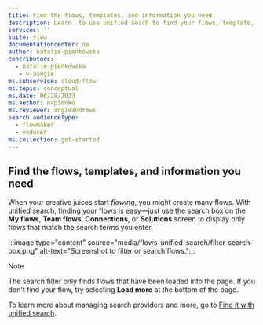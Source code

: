```yaml
---
title: Find the flows, templates, and information you need
description: Learn  to use unified seach to find your flows, template, and information you need.
services: ''
suite: flow
documentationcenter: na
author: natalie-pienkowska
contributors:
  - natalie-pienkowska
   - v-aangie
ms.subservice: cloud-flow
ms.topic: conceptual
ms.date: 06/28/2023
ms.author: napienko
ms.reviewer: angieandrews
search.audienceType: 
  - flowmaker
  - enduser
ms.collection: get-started
---
```


## Find the flows, templates, and information you need

When your creative juices start *flowing*, you might create many flows. With unified search, finding your flows is easy&mdash;just use the search box on the **My flows**, **Team flows**, **Connections**, or **Solutions** screen to display only flows that match the search terms you enter.

:::image type="content" source="media/flows-unified-search/filter-search-box.png" alt-text="Screenshot to filter or search flows.":::

> [!NOTE]
> The search filter only finds flows that have been loaded into the page. If you don't find your flow, try selecting **Load more** at the bottom of the page.

To learn more about managing search providers and more, go to [Find it with unified search](/power-apps/maker/search).